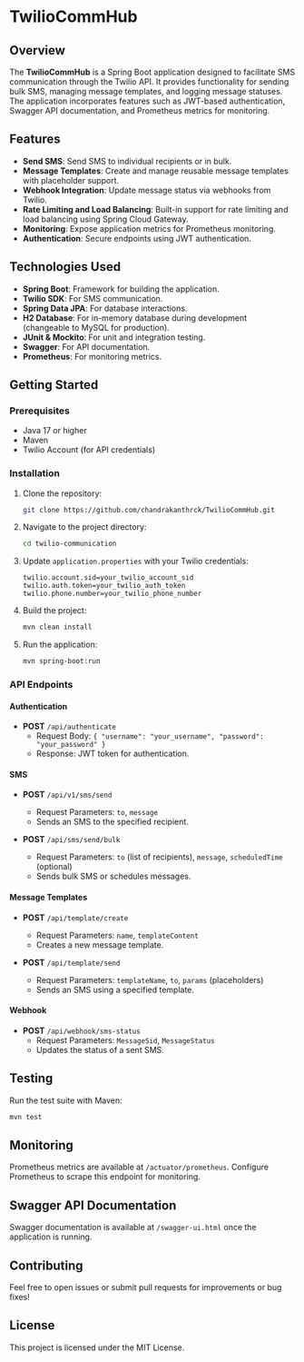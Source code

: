 # TwilioCommHub

## Overview

The **TwilioCommHub** is a Spring Boot application designed to facilitate SMS communication through the Twilio API. It provides functionality for sending bulk SMS, managing message templates, and logging message statuses. The application incorporates features such as JWT-based authentication, Swagger API documentation, and Prometheus metrics for monitoring.

## Features

- **Send SMS**: Send SMS to individual recipients or in bulk.
- **Message Templates**: Create and manage reusable message templates with placeholder support.
- **Webhook Integration**: Update message status via webhooks from Twilio.
- **Rate Limiting and Load Balancing**: Built-in support for rate limiting and load balancing using Spring Cloud Gateway.
- **Monitoring**: Expose application metrics for Prometheus monitoring.
- **Authentication**: Secure endpoints using JWT authentication.

## Technologies Used

- **Spring Boot**: Framework for building the application.
- **Twilio SDK**: For SMS communication.
- **Spring Data JPA**: For database interactions.
- **H2 Database**: For in-memory database during development (changeable to MySQL for production).
- **JUnit & Mockito**: For unit and integration testing.
- **Swagger**: For API documentation.
- **Prometheus**: For monitoring metrics.

## Getting Started

### Prerequisites

- Java 17 or higher
- Maven
- Twilio Account (for API credentials)

### Installation

1. Clone the repository:
   ```bash
   git clone https://github.com/chandrakanthrck/TwilioCommHub.git
   ```

2. Navigate to the project directory:
   ```bash
   cd twilio-communication
   ```

3. Update `application.properties` with your Twilio credentials:
   ```properties
   twilio.account.sid=your_twilio_account_sid
   twilio.auth.token=your_twilio_auth_token
   twilio.phone.number=your_twilio_phone_number
   ```

4. Build the project:
   ```bash
   mvn clean install
   ```

5. Run the application:
   ```bash
   mvn spring-boot:run
   ```

### API Endpoints

#### Authentication

- **POST** `/api/authenticate`
    - Request Body: `{ "username": "your_username", "password": "your_password" }`
    - Response: JWT token for authentication.

#### SMS

- **POST** `/api/v1/sms/send`
    - Request Parameters: `to`, `message`
    - Sends an SMS to the specified recipient.

- **POST** `/api/sms/send/bulk`
    - Request Parameters: `to` (list of recipients), `message`, `scheduledTime` (optional)
    - Sends bulk SMS or schedules messages.

#### Message Templates

- **POST** `/api/template/create`
    - Request Parameters: `name`, `templateContent`
    - Creates a new message template.

- **POST** `/api/template/send`
    - Request Parameters: `templateName`, `to`, `params` (placeholders)
    - Sends an SMS using a specified template.

#### Webhook

- **POST** `/api/webhook/sms-status`
    - Request Parameters: `MessageSid`, `MessageStatus`
    - Updates the status of a sent SMS.

## Testing

Run the test suite with Maven:
```bash
mvn test
```

## Monitoring

Prometheus metrics are available at `/actuator/prometheus`. Configure Prometheus to scrape this endpoint for monitoring.

## Swagger API Documentation

Swagger documentation is available at `/swagger-ui.html` once the application is running.

## Contributing

Feel free to open issues or submit pull requests for improvements or bug fixes!

## License

This project is licensed under the MIT License.